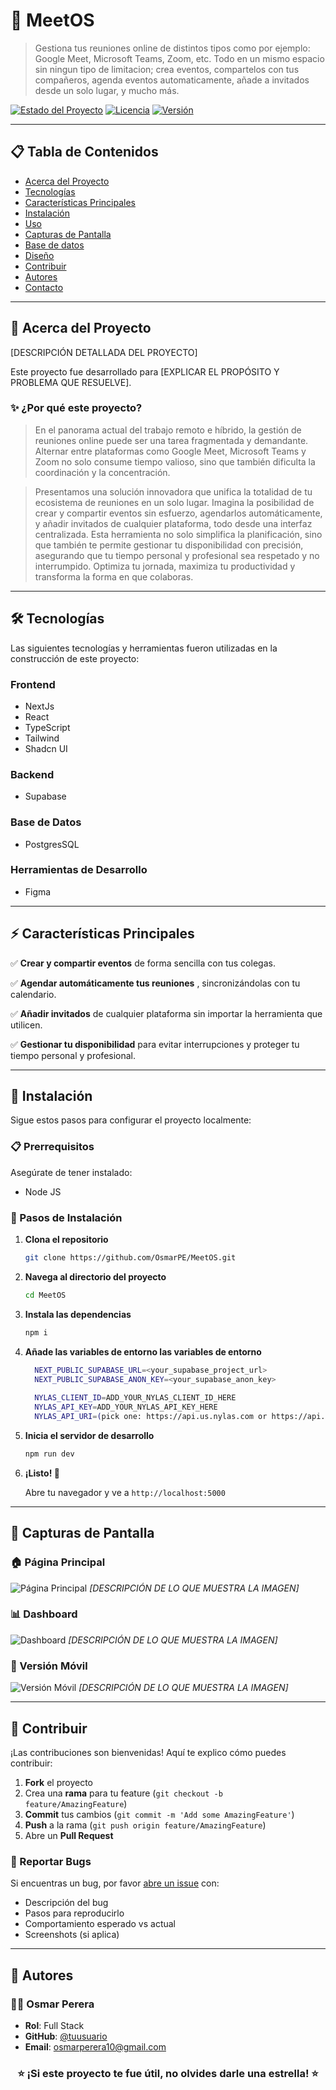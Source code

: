 # 🚀 MeetOS

> Gestiona tus reuniones online de distintos tipos como por ejemplo: Google Meet, Microsoft Teams, Zoom, etc. Todo en un mismo espacio sin ningun tipo de limitacion; crea eventos, compartelos con tus compañeros, agenda eventos automaticamente, añade a invitados desde un solo lugar, y mucho más.

[![Estado del Proyecto](https://img.shields.io/badge/Estado-En%20Desarrollo-yellow)](https://github.com/tuusuario/tuproyecto)
[![Licencia](https://img.shields.io/badge/Licencia-MIT-blue.svg)](LICENSE)
[![Versión](https://img.shields.io/badge/Versión-1.0.0-green.svg)](https://github.com/tuusuario/tuproyecto/releases)

---

## 📋 Tabla de Contenidos

- [Acerca del Proyecto](#-acerca-del-proyecto)
- [Tecnologías](#️-tecnologías)
- [Características Principales](#-características-principales)
- [Instalación](#-instalación)
- [Uso](#-uso)
- [Capturas de Pantalla](#-capturas-de-pantalla)
- [Base de datos](#base-de-dados)
- [Diseño](#diseño)
- [Contribuir](#-contribuir)
- [Autores](#-autores)
- [Contacto](#-contacto)

---

## 📖 Acerca del Proyecto

[DESCRIPCIÓN DETALLADA DEL PROYECTO]

Este proyecto fue desarrollado para [EXPLICAR EL PROPÓSITO Y PROBLEMA QUE RESUELVE]. 

### ✨ ¿Por qué este proyecto?

> En el panorama actual del trabajo remoto e híbrido, la gestión de reuniones online puede ser una tarea fragmentada y demandante. Alternar entre plataformas como Google Meet, Microsoft Teams y Zoom no solo consume tiempo valioso, sino que también dificulta la coordinación y la concentración.

>Presentamos una solución innovadora que unifica la totalidad de tu ecosistema de reuniones en un solo lugar. Imagina la posibilidad de crear y compartir eventos sin esfuerzo, agendarlos automáticamente, y añadir invitados de cualquier plataforma, todo desde una interfaz centralizada. Esta herramienta no solo simplifica la planificación, sino que también te permite gestionar tu disponibilidad con precisión, asegurando que tu tiempo personal y profesional sea respetado y no interrumpido. Optimiza tu jornada, maximiza tu productividad y transforma la forma en que colaboras.

---

## 🛠️ Tecnologías

Las siguientes tecnologías y herramientas fueron utilizadas en la construcción de este proyecto:

### Frontend
- NextJs
- React
- TypeScript
- Tailwind
- Shadcn UI

### Backend
- Supabase

### Base de Datos
- PostgresSQL

### Herramientas de Desarrollo
- Figma

---

## ⚡ Características Principales

✅ **Crear y compartir eventos** de forma sencilla con tus colegas.

✅ **Agendar automáticamente tus reuniones** , sincronizándolas con tu calendario.

✅ **Añadir invitados** de cualquier plataforma sin importar la herramienta que utilicen.

✅ **Gestionar tu disponibilidad** para evitar interrupciones y proteger tu tiempo personal y profesional.

---

## 🚀 Instalación

Sigue estos pasos para configurar el proyecto localmente:

### 📋 Prerrequisitos

Asegúrate de tener instalado:

- Node JS

### 🔧 Pasos de Instalación

1. **Clona el repositorio**
   ```bash
   git clone https://github.com/OsmarPE/MeetOS.git
   ```

2. **Navega al directorio del proyecto**
   ```bash
   cd MeetOS
   ```

3. **Instala las dependencias**
   ```bash
   npm i
   ```

4. **Añade las variables de entorno las variables de entorno**
   ```bash
     NEXT_PUBLIC_SUPABASE_URL=<your_supabase_project_url>
     NEXT_PUBLIC_SUPABASE_ANON_KEY=<your_supabase_anon_key>
    
     NYLAS_CLIENT_ID=ADD_YOUR_NYLAS_CLIENT_ID_HERE
     NYLAS_API_KEY=ADD_YOUR_NYLAS_API_KEY_HERE
     NYLAS_API_URI=(pick one: https://api.us.nylas.com or https://api.eu.nylas.com)

   ```

6. **Inicia el servidor de desarrollo**
   ```bash
   npm run dev
   ```

7. **¡Listo! 🎉**
   
   Abre tu navegador y ve a `http://localhost:5000`

---


## 📸 Capturas de Pantalla

### 🏠 Página Principal
![Página Principal](ruta/a/imagen1.png)
*[DESCRIPCIÓN DE LO QUE MUESTRA LA IMAGEN]*

### 📊 Dashboard
![Dashboard](ruta/a/imagen2.png)
*[DESCRIPCIÓN DE LO QUE MUESTRA LA IMAGEN]*

### 📱 Versión Móvil
![Versión Móvil](ruta/a/imagen3.png)
*[DESCRIPCIÓN DE LO QUE MUESTRA LA IMAGEN]*

---

## 🤝 Contribuir

¡Las contribuciones son bienvenidas! Aquí te explico cómo puedes contribuir:

1. **Fork** el proyecto
2. Crea una **rama** para tu feature (`git checkout -b feature/AmazingFeature`)
3. **Commit** tus cambios (`git commit -m 'Add some AmazingFeature'`)
4. **Push** a la rama (`git push origin feature/AmazingFeature`)
5. Abre un **Pull Request**

### 📝 Reportar Bugs

Si encuentras un bug, por favor [abre un issue](https://github.com/tuusuario/tuproyecto/issues) con:

- Descripción del bug
- Pasos para reproducirlo
- Comportamiento esperado vs actual
- Screenshots (si aplica)

---

## 👥 Autores

### 👨‍💻 Osmar Perera
- **Rol**: Full Stack
- **GitHub**: [@tuusuario](https://github.com/OsmarPE)
- **Email**: osmarperera10@gmail.com


<div align="center">

### ⭐ ¡Si este proyecto te fue útil, no olvides darle una estrella! ⭐

</div>
